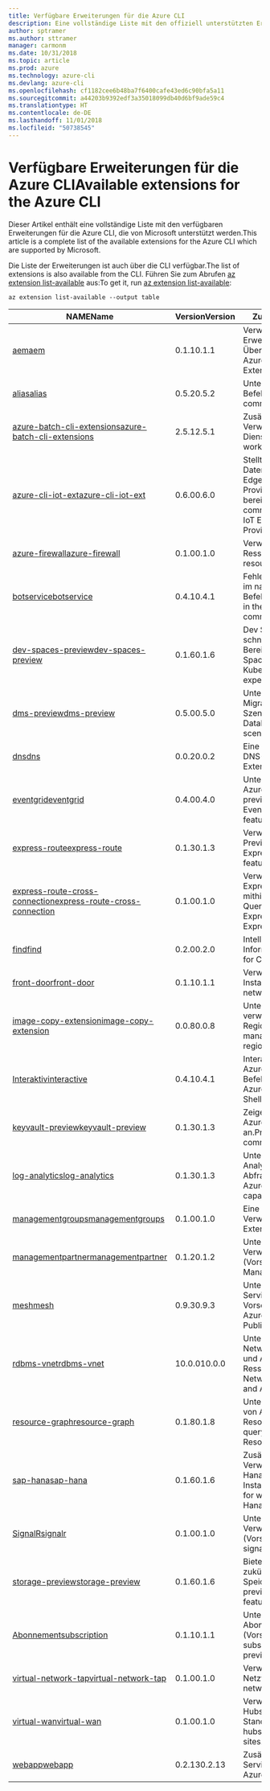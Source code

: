 ```yaml
---
title: Verfügbare Erweiterungen für die Azure CLI
description: Eine vollständige Liste mit den offiziell unterstützten Erweiterungen für die Azure CLI
author: sptramer
ms.author: sttramer
manager: carmonm
ms.date: 10/31/2018
ms.topic: article
ms.prod: azure
ms.technology: azure-cli
ms.devlang: azure-cli
ms.openlocfilehash: cf1182cee6b48ba7f6400cafe43ed6c90bfa5a11
ms.sourcegitcommit: a44203b9392edf3a35018099db40d6bf9ade59c4
ms.translationtype: HT
ms.contentlocale: de-DE
ms.lasthandoff: 11/01/2018
ms.locfileid: "50738545"
---
```

# <a name="available-extensions-for-the-azure-cli"></a><span data-ttu-id="d21d9-103">Verfügbare Erweiterungen für die Azure CLI</span><span class="sxs-lookup"><span data-stu-id="d21d9-103">Available extensions for the Azure CLI</span></span>

<span data-ttu-id="d21d9-104">Dieser Artikel enthält eine vollständige Liste mit den verfügbaren Erweiterungen für die Azure CLI, die von Microsoft unterstützt werden.</span><span class="sxs-lookup"><span data-stu-id="d21d9-104">This article is a complete list of the available extensions for the Azure CLI which are supported by Microsoft.</span></span>

<span data-ttu-id="d21d9-105">Die Liste der Erweiterungen ist auch über die CLI verfügbar.</span><span class="sxs-lookup"><span data-stu-id="d21d9-105">The list of extensions is also available  from the CLI.</span></span> <span data-ttu-id="d21d9-106">Führen Sie zum Abrufen [az extension list-available](/cli/azure/extension?view=azure-cli-latest#az-extension-list-available) aus:</span><span class="sxs-lookup"><span data-stu-id="d21d9-106">To get it, run [az extension list-available](/cli/azure/extension?view=azure-cli-latest#az-extension-list-available):</span></span>

```azurecli
az extension list-available --output table
```

| <span data-ttu-id="d21d9-107">NAME</span><span class="sxs-lookup"><span data-stu-id="d21d9-107">Name</span></span> | <span data-ttu-id="d21d9-108">Version</span><span class="sxs-lookup"><span data-stu-id="d21d9-108">Version</span></span> | <span data-ttu-id="d21d9-109">Zusammenfassung</span><span class="sxs-lookup"><span data-stu-id="d21d9-109">Summary</span></span> | <span data-ttu-id="d21d9-110">Vorschau</span><span class="sxs-lookup"><span data-stu-id="d21d9-110">Preview</span></span> |
|------|---------|---------|---------|
| [<span data-ttu-id="d21d9-111">aem</span><span class="sxs-lookup"><span data-stu-id="d21d9-111">aem</span></span>](https://github.com/Azure/azure-cli-extensions) | <span data-ttu-id="d21d9-112">0.1.1</span><span class="sxs-lookup"><span data-stu-id="d21d9-112">0.1.1</span></span> | <span data-ttu-id="d21d9-113">Verwalten der Azure-Erweiterungen zur verbesserten Überwachung für SAP</span><span class="sxs-lookup"><span data-stu-id="d21d9-113">Manage Azure Enhanced Monitoring Extensions for SAP</span></span> |  |
| [<span data-ttu-id="d21d9-114">alias</span><span class="sxs-lookup"><span data-stu-id="d21d9-114">alias</span></span>](https://github.com/Azure/azure-cli-extensions) | <span data-ttu-id="d21d9-115">0.5.2</span><span class="sxs-lookup"><span data-stu-id="d21d9-115">0.5.2</span></span> | <span data-ttu-id="d21d9-116">Unterstützung für Befehlsaliase</span><span class="sxs-lookup"><span data-stu-id="d21d9-116">Support for command aliases</span></span> | <span data-ttu-id="d21d9-117">JA</span><span class="sxs-lookup"><span data-stu-id="d21d9-117">Yes</span></span> |
| [<span data-ttu-id="d21d9-118">azure-batch-cli-extensions</span><span class="sxs-lookup"><span data-stu-id="d21d9-118">azure-batch-cli-extensions</span></span>](https://github.com/Azure/azure-batch-cli-extensions) | <span data-ttu-id="d21d9-119">2.5.1</span><span class="sxs-lookup"><span data-stu-id="d21d9-119">2.5.1</span></span> | <span data-ttu-id="d21d9-120">Zusätzliche Befehle für die Verwendung des Azure Batch-Diensts</span><span class="sxs-lookup"><span data-stu-id="d21d9-120">Additional commands for working with Azure Batch service</span></span> |  |
| [<span data-ttu-id="d21d9-121">azure-cli-iot-ext</span><span class="sxs-lookup"><span data-stu-id="d21d9-121">azure-cli-iot-ext</span></span>](https://github.com/azure/azure-iot-cli-extension) | <span data-ttu-id="d21d9-122">0.6.0</span><span class="sxs-lookup"><span data-stu-id="d21d9-122">0.6.0</span></span> | <span data-ttu-id="d21d9-123">Stellt die Befehlsebene der Datenebene für Azure IoT Hub, IoT Edge und den IoT Device Provisioning-Dienst bereit</span><span class="sxs-lookup"><span data-stu-id="d21d9-123">Provides the data plane command layer for Azure IoT Hub, IoT Edge and IoT Device Provisioning Service</span></span> |  |
| [<span data-ttu-id="d21d9-124">azure-firewall</span><span class="sxs-lookup"><span data-stu-id="d21d9-124">azure-firewall</span></span>](https://github.com/Azure/azure-cli-extensions/tree/master/src/azure-firewall) | <span data-ttu-id="d21d9-125">0.1.0</span><span class="sxs-lookup"><span data-stu-id="d21d9-125">0.1.0</span></span> | <span data-ttu-id="d21d9-126">Verwalten von Azure Firewall-Ressourcen</span><span class="sxs-lookup"><span data-stu-id="d21d9-126">Manage Azure Firewall resources.</span></span> | <span data-ttu-id="d21d9-127">JA</span><span class="sxs-lookup"><span data-stu-id="d21d9-127">Yes</span></span> |
| [<span data-ttu-id="d21d9-128">botservice</span><span class="sxs-lookup"><span data-stu-id="d21d9-128">botservice</span></span>](https://github.com/Azure/azure-cli-extensions) | <span data-ttu-id="d21d9-129">0.4.1</span><span class="sxs-lookup"><span data-stu-id="d21d9-129">0.4.1</span></span> | <span data-ttu-id="d21d9-130">Fehlerbehebungen für Probleme im nativen botservice-CLI-Befehlsmodul.</span><span class="sxs-lookup"><span data-stu-id="d21d9-130">Bug fixes for issues in the native botservice cli command module.</span></span> | <span data-ttu-id="d21d9-131">JA</span><span class="sxs-lookup"><span data-stu-id="d21d9-131">Yes</span></span> |
| [<span data-ttu-id="d21d9-132">dev-spaces-preview</span><span class="sxs-lookup"><span data-stu-id="d21d9-132">dev-spaces-preview</span></span>](https://github.com/Azure/azure-cli-extensions) | <span data-ttu-id="d21d9-133">0.1.6</span><span class="sxs-lookup"><span data-stu-id="d21d9-133">0.1.6</span></span> | <span data-ttu-id="d21d9-134">Dev Spaces ermöglicht eine schnelle, iterative Kubernetes-Bereitstellung für Teams.</span><span class="sxs-lookup"><span data-stu-id="d21d9-134">Dev Spaces provides a rapid, iterative Kubernetes development experience for teams.</span></span> | <span data-ttu-id="d21d9-135">JA</span><span class="sxs-lookup"><span data-stu-id="d21d9-135">Yes</span></span> |
| [<span data-ttu-id="d21d9-136">dms-preview</span><span class="sxs-lookup"><span data-stu-id="d21d9-136">dms-preview</span></span>](https://github.com/Azure/azure-cli-extensions/tree/master/src/dms-preview) | <span data-ttu-id="d21d9-137">0.5.0</span><span class="sxs-lookup"><span data-stu-id="d21d9-137">0.5.0</span></span> | <span data-ttu-id="d21d9-138">Unterstützung für neue Database Migration Service-Szenarien.</span><span class="sxs-lookup"><span data-stu-id="d21d9-138">Support for new Database Migration Service scenarios.</span></span> | <span data-ttu-id="d21d9-139">JA</span><span class="sxs-lookup"><span data-stu-id="d21d9-139">Yes</span></span> |
| [<span data-ttu-id="d21d9-140">dns</span><span class="sxs-lookup"><span data-stu-id="d21d9-140">dns</span></span>](https://github.com/Azure/azure-cli-extensions) | <span data-ttu-id="d21d9-141">0.0.2</span><span class="sxs-lookup"><span data-stu-id="d21d9-141">0.0.2</span></span> | <span data-ttu-id="d21d9-142">Eine Azure CLI-Erweiterung für DNS-Zonen</span><span class="sxs-lookup"><span data-stu-id="d21d9-142">An Azure CLI Extension for DNS zones</span></span> |  |
| [<span data-ttu-id="d21d9-143">eventgrid</span><span class="sxs-lookup"><span data-stu-id="d21d9-143">eventgrid</span></span>](https://github.com/Azure/azure-cli-extensions) | <span data-ttu-id="d21d9-144">0.4.0</span><span class="sxs-lookup"><span data-stu-id="d21d9-144">0.4.0</span></span> | <span data-ttu-id="d21d9-145">Unterstützung für Features von Azure EventGrid 2018-09-15-preview</span><span class="sxs-lookup"><span data-stu-id="d21d9-145">Support for Azure EventGrid 2018-09-15-preview features</span></span> | <span data-ttu-id="d21d9-146">JA</span><span class="sxs-lookup"><span data-stu-id="d21d9-146">Yes</span></span> |
| [<span data-ttu-id="d21d9-147">express-route</span><span class="sxs-lookup"><span data-stu-id="d21d9-147">express-route</span></span>](https://github.com/Azure/azure-cli-extensions/tree/master/src/express-route) | <span data-ttu-id="d21d9-148">0.1.3</span><span class="sxs-lookup"><span data-stu-id="d21d9-148">0.1.3</span></span> | <span data-ttu-id="d21d9-149">Verwalten von Expressroute mit Previewfunktionen</span><span class="sxs-lookup"><span data-stu-id="d21d9-149">Manage ExpressRoutes with preview features.</span></span> | <span data-ttu-id="d21d9-150">JA</span><span class="sxs-lookup"><span data-stu-id="d21d9-150">Yes</span></span> |
| [<span data-ttu-id="d21d9-151">express-route-cross-connection</span><span class="sxs-lookup"><span data-stu-id="d21d9-151">express-route-cross-connection</span></span>](https://github.com/Azure/azure-cli-extensions/tree/master/src/express-route-cross-connection) | <span data-ttu-id="d21d9-152">0.1.0</span><span class="sxs-lookup"><span data-stu-id="d21d9-152">0.1.0</span></span> | <span data-ttu-id="d21d9-153">Verwalten von benutzerdefinierten ExpressRoute-Verbindungen mithilfe einer ExpressRoute-Querverbindung</span><span class="sxs-lookup"><span data-stu-id="d21d9-153">Manage customer ExpressRoute circuits using an ExpressRoute cross-connection.</span></span> |  |
| [<span data-ttu-id="d21d9-154">find</span><span class="sxs-lookup"><span data-stu-id="d21d9-154">find</span></span>](https://github.com/Azure/azure-cli-extensions/tree/master/src/find) | <span data-ttu-id="d21d9-155">0.2.0</span><span class="sxs-lookup"><span data-stu-id="d21d9-155">0.2.0</span></span> | <span data-ttu-id="d21d9-156">Intelligentes Abfragen von CLI-Informationen</span><span class="sxs-lookup"><span data-stu-id="d21d9-156">Intelligent querying for CLI information.</span></span> | <span data-ttu-id="d21d9-157">JA</span><span class="sxs-lookup"><span data-stu-id="d21d9-157">Yes</span></span> |
| [<span data-ttu-id="d21d9-158">front-door</span><span class="sxs-lookup"><span data-stu-id="d21d9-158">front-door</span></span>](https://github.com/Azure/azure-cli-extensions/tree/master/src/front-door) | <span data-ttu-id="d21d9-159">0.1.1</span><span class="sxs-lookup"><span data-stu-id="d21d9-159">0.1.1</span></span> | <span data-ttu-id="d21d9-160">Verwalten von Front Door-Instanzen für Netzwerke</span><span class="sxs-lookup"><span data-stu-id="d21d9-160">Manage networking Front Doors.</span></span> | <span data-ttu-id="d21d9-161">JA</span><span class="sxs-lookup"><span data-stu-id="d21d9-161">Yes</span></span> |
| [<span data-ttu-id="d21d9-162">image-copy-extension</span><span class="sxs-lookup"><span data-stu-id="d21d9-162">image-copy-extension</span></span>](https://github.com/Azure/azure-cli-extensions) | <span data-ttu-id="d21d9-163">0.0.8</span><span class="sxs-lookup"><span data-stu-id="d21d9-163">0.0.8</span></span> | <span data-ttu-id="d21d9-164">Unterstützung für das Kopieren verwalteter VM-Images zwischen Regionen</span><span class="sxs-lookup"><span data-stu-id="d21d9-164">Support for copying managed vm images between regions</span></span> |  |
| [<span data-ttu-id="d21d9-165">Interaktiv</span><span class="sxs-lookup"><span data-stu-id="d21d9-165">interactive</span></span>](https://github.com/Azure/azure-cli) | <span data-ttu-id="d21d9-166">0.4.1</span><span class="sxs-lookup"><span data-stu-id="d21d9-166">0.4.1</span></span> | <span data-ttu-id="d21d9-167">Interaktive Shell der Microsoft Azure-Befehlszeilenschnittstelle</span><span class="sxs-lookup"><span data-stu-id="d21d9-167">Microsoft Azure Command-Line Interactive Shell</span></span> | <span data-ttu-id="d21d9-168">JA</span><span class="sxs-lookup"><span data-stu-id="d21d9-168">Yes</span></span> |
| [<span data-ttu-id="d21d9-169">keyvault-preview</span><span class="sxs-lookup"><span data-stu-id="d21d9-169">keyvault-preview</span></span>](https://github.com/Azure/azure-keyvault-cli-extension) | <span data-ttu-id="d21d9-170">0.1.3</span><span class="sxs-lookup"><span data-stu-id="d21d9-170">0.1.3</span></span> | <span data-ttu-id="d21d9-171">Zeigen Sie eine Vorschau der Azure Key Vault-Befehle an.</span><span class="sxs-lookup"><span data-stu-id="d21d9-171">Preview Azure Key Vault commands.</span></span> | <span data-ttu-id="d21d9-172">JA</span><span class="sxs-lookup"><span data-stu-id="d21d9-172">Yes</span></span> |
| [<span data-ttu-id="d21d9-173">log-analytics</span><span class="sxs-lookup"><span data-stu-id="d21d9-173">log-analytics</span></span>](https://github.com/Azure/azure-cli-extensions/tree/master/src/log-analytics) | <span data-ttu-id="d21d9-174">0.1.3</span><span class="sxs-lookup"><span data-stu-id="d21d9-174">0.1.3</span></span> | <span data-ttu-id="d21d9-175">Unterstützung für Azure Log Analytics-Abfragefunktionen</span><span class="sxs-lookup"><span data-stu-id="d21d9-175">Support for Azure Log Analytics query capabilities.</span></span> | <span data-ttu-id="d21d9-176">JA</span><span class="sxs-lookup"><span data-stu-id="d21d9-176">Yes</span></span> |
| [<span data-ttu-id="d21d9-177">managementgroups</span><span class="sxs-lookup"><span data-stu-id="d21d9-177">managementgroups</span></span>](https://github.com/Azure/azure-cli-extensions) | <span data-ttu-id="d21d9-178">0.1.0</span><span class="sxs-lookup"><span data-stu-id="d21d9-178">0.1.0</span></span> | <span data-ttu-id="d21d9-179">Eine Azure CLI-Erweiterung für Verwaltungsgruppen</span><span class="sxs-lookup"><span data-stu-id="d21d9-179">An Azure CLI Extension for Management Groups</span></span> |  |
| [<span data-ttu-id="d21d9-180">managementpartner</span><span class="sxs-lookup"><span data-stu-id="d21d9-180">managementpartner</span></span>](https://github.com/Azure/azure-cli-extensions) | <span data-ttu-id="d21d9-181">0.1.2</span><span class="sxs-lookup"><span data-stu-id="d21d9-181">0.1.2</span></span> | <span data-ttu-id="d21d9-182">Unterstützung für Verwaltungspartner (Vorschauversion)</span><span class="sxs-lookup"><span data-stu-id="d21d9-182">Support for Management Partner preview</span></span> |  |
| [<span data-ttu-id="d21d9-183">mesh</span><span class="sxs-lookup"><span data-stu-id="d21d9-183">mesh</span></span>](https://github.com/Azure/azure-cli-extensions) | <span data-ttu-id="d21d9-184">0.9.3</span><span class="sxs-lookup"><span data-stu-id="d21d9-184">0.9.3</span></span> | <span data-ttu-id="d21d9-185">Unterstützung für Microsoft Azure Service Fabric Mesh: Öffentliche Vorschau</span><span class="sxs-lookup"><span data-stu-id="d21d9-185">Support for Microsoft Azure Service Fabric Mesh - Public Preview</span></span> | <span data-ttu-id="d21d9-186">JA</span><span class="sxs-lookup"><span data-stu-id="d21d9-186">Yes</span></span> |
| [<span data-ttu-id="d21d9-187">rdbms-vnet</span><span class="sxs-lookup"><span data-stu-id="d21d9-187">rdbms-vnet</span></span>](https://github.com/Azure/azure-cli-extensions) | <span data-ttu-id="d21d9-188">10.0.0</span><span class="sxs-lookup"><span data-stu-id="d21d9-188">10.0.0</span></span> | <span data-ttu-id="d21d9-189">Unterstützung für Virtual Network-Regeln in Azure MySQL- und Azure PostgreSQL-Ressourcen</span><span class="sxs-lookup"><span data-stu-id="d21d9-189">Support for Virtual Network rules in Azure MySQL and Azure PostgreSQL resources</span></span> |  |
| [<span data-ttu-id="d21d9-190">resource-graph</span><span class="sxs-lookup"><span data-stu-id="d21d9-190">resource-graph</span></span>](https://github.com/Azure/azure-cli-extensions/tree/master/src/resource-graph) | <span data-ttu-id="d21d9-191">0.1.8</span><span class="sxs-lookup"><span data-stu-id="d21d9-191">0.1.8</span></span> | <span data-ttu-id="d21d9-192">Unterstützung für das Abfragen von Azure-Ressourcen mit Resource Graph.</span><span class="sxs-lookup"><span data-stu-id="d21d9-192">Support for querying Azure resources with Resource Graph.</span></span> | <span data-ttu-id="d21d9-193">JA</span><span class="sxs-lookup"><span data-stu-id="d21d9-193">Yes</span></span> |
| [<span data-ttu-id="d21d9-194">sap-hana</span><span class="sxs-lookup"><span data-stu-id="d21d9-194">sap-hana</span></span>](https://github.com/Azure/azure-hanaonazure-cli-extension) | <span data-ttu-id="d21d9-195">0.1.6</span><span class="sxs-lookup"><span data-stu-id="d21d9-195">0.1.6</span></span> | <span data-ttu-id="d21d9-196">Zusätzliche Befehle für die Verwendung von SAP-HanaOnAzure-Instanzen.</span><span class="sxs-lookup"><span data-stu-id="d21d9-196">Additional commands for working with SAP HanaOnAzure instances.</span></span> |  |
| [<span data-ttu-id="d21d9-197">SignalR</span><span class="sxs-lookup"><span data-stu-id="d21d9-197">signalr</span></span>](https://github.com/Azure/azure-cli-extensions) | <span data-ttu-id="d21d9-198">0.1.0</span><span class="sxs-lookup"><span data-stu-id="d21d9-198">0.1.0</span></span> | <span data-ttu-id="d21d9-199">Unterstützung für die SignalR-Verwaltung (Vorschauversion)</span><span class="sxs-lookup"><span data-stu-id="d21d9-199">Support for signalr management preview.</span></span> | <span data-ttu-id="d21d9-200">JA</span><span class="sxs-lookup"><span data-stu-id="d21d9-200">Yes</span></span> |
| [<span data-ttu-id="d21d9-201">storage-preview</span><span class="sxs-lookup"><span data-stu-id="d21d9-201">storage-preview</span></span>](https://github.com/Azure/azure-cli-extensions/tree/master/src/storage-preview) | <span data-ttu-id="d21d9-202">0.1.6</span><span class="sxs-lookup"><span data-stu-id="d21d9-202">0.1.6</span></span> | <span data-ttu-id="d21d9-203">Bietet eine Vorschau für zukünftige Speicherfeatures.</span><span class="sxs-lookup"><span data-stu-id="d21d9-203">Provides a preview for upcoming storage features.</span></span> | <span data-ttu-id="d21d9-204">JA</span><span class="sxs-lookup"><span data-stu-id="d21d9-204">Yes</span></span> |
| [<span data-ttu-id="d21d9-205">Abonnement</span><span class="sxs-lookup"><span data-stu-id="d21d9-205">subscription</span></span>](https://github.com/Azure/azure-cli-extensions) | <span data-ttu-id="d21d9-206">0.1.1</span><span class="sxs-lookup"><span data-stu-id="d21d9-206">0.1.1</span></span> | <span data-ttu-id="d21d9-207">Unterstützung für die Abonnementverwaltung (Vorschauversion)</span><span class="sxs-lookup"><span data-stu-id="d21d9-207">Support for subscription management preview.</span></span> |  |
| [<span data-ttu-id="d21d9-208">virtual-network-tap</span><span class="sxs-lookup"><span data-stu-id="d21d9-208">virtual-network-tap</span></span>](https://github.com/Azure/azure-cli-extensions/tree/master/src/virtual-network-tap) | <span data-ttu-id="d21d9-209">0.1.0</span><span class="sxs-lookup"><span data-stu-id="d21d9-209">0.1.0</span></span> | <span data-ttu-id="d21d9-210">Verwalten von TAPs für virtuelle Netzwerke (VTAP)</span><span class="sxs-lookup"><span data-stu-id="d21d9-210">Manage virtual network taps (VTAP).</span></span> | <span data-ttu-id="d21d9-211">JA</span><span class="sxs-lookup"><span data-stu-id="d21d9-211">Yes</span></span> |
| [<span data-ttu-id="d21d9-212">virtual-wan</span><span class="sxs-lookup"><span data-stu-id="d21d9-212">virtual-wan</span></span>](https://github.com/Azure/azure-cli-extensions/tree/master/src/virtual-wan) | <span data-ttu-id="d21d9-213">0.1.0</span><span class="sxs-lookup"><span data-stu-id="d21d9-213">0.1.0</span></span> | <span data-ttu-id="d21d9-214">Verwalten von virtuellen WANs, Hubs, VPN-Gateways und VPN-Standorten</span><span class="sxs-lookup"><span data-stu-id="d21d9-214">Manage virtual WAN, hubs, VPN gateways and VPN sites.</span></span> | <span data-ttu-id="d21d9-215">JA</span><span class="sxs-lookup"><span data-stu-id="d21d9-215">Yes</span></span> |
| [<span data-ttu-id="d21d9-216">webapp</span><span class="sxs-lookup"><span data-stu-id="d21d9-216">webapp</span></span>](https://github.com/Azure/azure-cli-extensions) | <span data-ttu-id="d21d9-217">0.2.13</span><span class="sxs-lookup"><span data-stu-id="d21d9-217">0.2.13</span></span> | <span data-ttu-id="d21d9-218">Zusätzliche Befehle für Azure App Service</span><span class="sxs-lookup"><span data-stu-id="d21d9-218">Additional commands for Azure AppService.</span></span> | <span data-ttu-id="d21d9-219">JA</span><span class="sxs-lookup"><span data-stu-id="d21d9-219">Yes</span></span> |